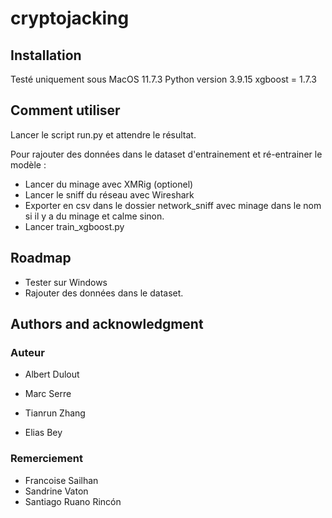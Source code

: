 # cryptojacking
## Installation
Testé uniquement sous MacOS 11.7.3
Python version 3.9.15
xgboost = 1.7.3

## Comment utiliser
Lancer le script run.py et attendre le résultat.

Pour rajouter des données dans le dataset d'entrainement et ré-entrainer le modèle :
- Lancer du minage avec XMRig (optionel)
- Lancer le sniff du réseau avec Wireshark
- Exporter en csv dans le dossier network_sniff avec minage dans le nom si il y a du minage et calme sinon.
- Lancer train_xgboost.py


## Roadmap
- Tester sur Windows
- Rajouter des données dans le dataset.



## Authors and acknowledgment
### Auteur
- Albert Dulout

- Marc Serre

- Tianrun Zhang

- Elias Bey

### Remerciement

- Francoise Sailhan
- Sandrine Vaton
- Santiago Ruano Rincón